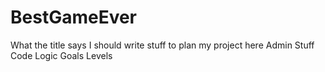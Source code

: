 # BestGameEver
What the title says
I  should write stuff to plan my project here
Admin Stuff
Code Logic
Goals
Levels
